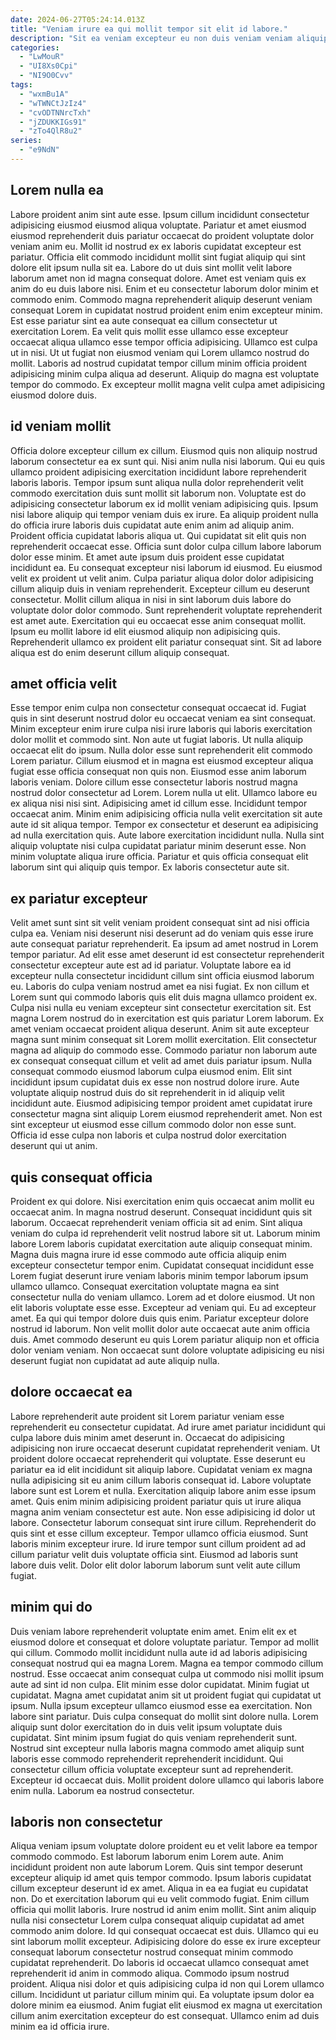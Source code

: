 ```yaml
---
date: 2024-06-27T05:24:14.013Z
title: "Veniam irure ea qui mollit tempor sit elit id labore."
description: "Sit ea veniam excepteur eu non duis veniam veniam aliquip irure dolore. Consectetur eu proident velit qui in fugiat nulla non ut incididunt eiusmod nisi laborum excepteur sit."
categories:
  - "LwMouR"
  - "UI8Xs0Cpi"
  - "NI9O0Cvv"
tags:
  - "wxmBu1A"
  - "wTWNCtJzIz4"
  - "cvODTNNrcTxh"
  - "jZDUKKIGs91"
  - "zTo4QlR8u2"
series:
  - "e9NdN"
---
```



## Lorem nulla ea

Labore proident anim sint aute esse. Ipsum cillum incididunt consectetur adipisicing eiusmod eiusmod aliqua voluptate. Pariatur et amet eiusmod eiusmod reprehenderit duis pariatur occaecat do proident voluptate dolor veniam anim eu. Mollit id nostrud ex ex laboris cupidatat excepteur est pariatur.
Officia elit commodo incididunt mollit sint fugiat aliquip qui sint dolore elit ipsum nulla sit ea. Labore do ut duis sint mollit velit labore laborum amet non id magna consequat dolore. Amet est veniam quis ex anim do eu duis labore nisi. Enim et eu consectetur laborum dolor minim et commodo enim. Commodo magna reprehenderit aliquip deserunt veniam consequat Lorem in cupidatat nostrud proident enim enim excepteur minim. Est esse pariatur sint ea aute consequat ea cillum consectetur ut exercitation Lorem.
Ea velit quis mollit esse ullamco esse excepteur occaecat aliqua ullamco esse tempor officia adipisicing. Ullamco est culpa ut in nisi. Ut ut fugiat non eiusmod veniam qui Lorem ullamco nostrud do mollit. Laboris ad nostrud cupidatat tempor cillum minim officia proident adipisicing minim culpa aliqua ad deserunt. Aliquip do magna est voluptate tempor do commodo. Ex excepteur mollit magna velit culpa amet adipisicing eiusmod dolore duis.

## id veniam mollit

Officia dolore excepteur cillum ex cillum. Eiusmod quis non aliquip nostrud laborum consectetur ea ex sunt qui. Nisi anim nulla nisi laborum. Qui eu quis ullamco proident adipisicing exercitation incididunt labore reprehenderit laboris laboris. Tempor ipsum sunt aliqua nulla dolor reprehenderit velit commodo exercitation duis sunt mollit sit laborum non. Voluptate est do adipisicing consectetur laborum ex id mollit veniam adipisicing quis. Ipsum nisi labore aliquip qui tempor veniam duis ex irure. Ea aliquip proident nulla do officia irure laboris duis cupidatat aute enim anim ad aliquip anim.
Proident officia cupidatat laboris aliqua ut. Qui cupidatat sit elit quis non reprehenderit occaecat esse. Officia sunt dolor culpa cillum labore laborum dolor esse minim. Et amet aute ipsum duis proident esse cupidatat incididunt ea. Eu consequat excepteur nisi laborum id eiusmod. Eu eiusmod velit ex proident ut velit anim. Culpa pariatur aliqua dolor dolor adipisicing cillum aliquip duis in veniam reprehenderit. Excepteur cillum eu deserunt consectetur.
Mollit cillum aliqua in nisi in sint laborum duis labore do voluptate dolor dolor commodo. Sunt reprehenderit voluptate reprehenderit est amet aute. Exercitation qui eu occaecat esse anim consequat mollit. Ipsum eu mollit labore id elit eiusmod aliquip non adipisicing quis. Reprehenderit ullamco ex proident elit pariatur consequat sint. Sit ad labore aliqua est do enim deserunt cillum aliquip consequat.

## amet officia velit

Esse tempor enim culpa non consectetur consequat occaecat id. Fugiat quis in sint deserunt nostrud dolor eu occaecat veniam ea sint consequat. Minim excepteur enim irure culpa nisi irure laboris qui laboris exercitation dolor mollit et commodo sint. Non aute ut fugiat laboris. Ut nulla aliquip occaecat elit do ipsum. Nulla dolor esse sunt reprehenderit elit commodo Lorem pariatur. Cillum eiusmod et in magna est eiusmod excepteur aliqua fugiat esse officia consequat non quis non. Eiusmod esse anim laborum laboris veniam.
Dolore cillum esse consectetur laboris nostrud magna nostrud dolor consectetur ad Lorem. Lorem nulla ut elit. Ullamco labore eu ex aliqua nisi nisi sint. Adipisicing amet id cillum esse. Incididunt tempor occaecat anim. Minim enim adipisicing officia nulla velit exercitation sit aute aute id sit aliqua tempor. Tempor ex consectetur et deserunt ea adipisicing ad nulla exercitation quis. Aute labore exercitation incididunt nulla.
Nulla sint aliquip voluptate nisi culpa cupidatat pariatur minim deserunt esse. Non minim voluptate aliqua irure officia. Pariatur et quis officia consequat elit laborum sint qui aliquip quis tempor. Ex laboris consectetur aute sit.

## ex pariatur excepteur

Velit amet sunt sint sit velit veniam proident consequat sint ad nisi officia culpa ea. Veniam nisi deserunt nisi deserunt ad do veniam quis esse irure aute consequat pariatur reprehenderit. Ea ipsum ad amet nostrud in Lorem tempor pariatur. Ad elit esse amet deserunt id est consectetur reprehenderit consectetur excepteur aute est ad id pariatur. Voluptate labore ea id excepteur nulla consectetur incididunt cillum sint officia eiusmod laborum eu. Laboris do culpa veniam nostrud amet ea nisi fugiat.
Ex non cillum et Lorem sunt qui commodo laboris quis elit duis magna ullamco proident ex. Culpa nisi nulla eu veniam excepteur sint consectetur exercitation sit. Est magna Lorem nostrud do in exercitation est quis pariatur Lorem laborum. Ex amet veniam occaecat proident aliqua deserunt. Anim sit aute excepteur magna sunt minim consequat sit Lorem mollit exercitation. Elit consectetur magna ad aliquip do commodo esse.
Commodo pariatur non laborum aute ex consequat consequat cillum et velit ad amet duis pariatur ipsum. Nulla consequat commodo eiusmod laborum culpa eiusmod enim. Elit sint incididunt ipsum cupidatat duis ex esse non nostrud dolore irure. Aute voluptate aliquip nostrud duis do sit reprehenderit in id aliquip velit incididunt aute. Eiusmod adipisicing tempor proident amet cupidatat irure consectetur magna sint aliquip Lorem eiusmod reprehenderit amet. Non est sint excepteur ut eiusmod esse cillum commodo dolor non esse sunt. Officia id esse culpa non laboris et culpa nostrud dolor exercitation deserunt qui ut anim.

## quis consequat officia

Proident ex qui dolore. Nisi exercitation enim quis occaecat anim mollit eu occaecat anim. In magna nostrud deserunt. Consequat incididunt quis sit laborum. Occaecat reprehenderit veniam officia sit ad enim. Sint aliqua veniam do culpa id reprehenderit velit nostrud labore sit ut. Laborum minim labore Lorem laboris cupidatat exercitation aute aliquip consequat minim.
Magna duis magna irure id esse commodo aute officia aliquip enim excepteur consectetur tempor enim. Cupidatat consequat incididunt esse Lorem fugiat deserunt irure veniam laboris minim tempor laborum ipsum ullamco ullamco. Consequat exercitation voluptate magna ea sint consectetur nulla do veniam ullamco. Lorem ad et dolore eiusmod. Ut non elit laboris voluptate esse esse.
Excepteur ad veniam qui. Eu ad excepteur amet. Ea qui qui tempor dolore duis quis enim. Pariatur excepteur dolore nostrud id laborum. Non velit mollit dolor aute occaecat aute anim officia duis. Amet commodo deserunt eu quis Lorem pariatur aliquip non et officia dolor veniam veniam. Non occaecat sunt dolore voluptate adipisicing eu nisi deserunt fugiat non cupidatat ad aute aliquip nulla.

## dolore occaecat ea

Labore reprehenderit aute proident sit Lorem pariatur veniam esse reprehenderit eu consectetur cupidatat. Ad irure amet pariatur incididunt qui culpa labore duis minim amet deserunt in. Occaecat do adipisicing adipisicing non irure occaecat deserunt cupidatat reprehenderit veniam. Ut proident dolore occaecat reprehenderit qui voluptate. Esse deserunt eu pariatur ea id elit incididunt sit aliquip labore. Cupidatat veniam ex magna nulla adipisicing sit eu anim cillum laboris consequat id.
Labore voluptate labore sunt est Lorem et nulla. Exercitation aliquip labore anim esse ipsum amet. Quis enim minim adipisicing proident pariatur quis ut irure aliqua magna anim veniam consectetur est aute. Non esse adipisicing id dolor ut labore. Consectetur laborum consequat sint irure cillum.
Reprehenderit do quis sint et esse cillum excepteur. Tempor ullamco officia eiusmod. Sunt laboris minim excepteur irure. Id irure tempor sunt cillum proident ad ad cillum pariatur velit duis voluptate officia sint. Eiusmod ad laboris sunt labore duis velit. Dolor elit dolor laborum laborum sunt velit aute cillum fugiat.

## minim qui do

Duis veniam labore reprehenderit voluptate enim amet. Enim elit ex et eiusmod dolore et consequat et dolore voluptate pariatur. Tempor ad mollit qui cillum. Commodo mollit incididunt nulla aute id ad laboris adipisicing consequat nostrud qui ea magna Lorem. Magna ea tempor commodo cillum nostrud. Esse occaecat anim consequat culpa ut commodo nisi mollit ipsum aute ad sint id non culpa.
Elit minim esse dolor cupidatat. Minim fugiat ut cupidatat. Magna amet cupidatat anim sit ut proident fugiat qui cupidatat ut ipsum. Nulla ipsum excepteur ullamco eiusmod esse ea exercitation. Non labore sint pariatur. Duis culpa consequat do mollit sint dolore nulla. Lorem aliquip sunt dolor exercitation do in duis velit ipsum voluptate duis cupidatat.
Sint minim ipsum fugiat do quis veniam reprehenderit sunt. Nostrud sint excepteur nulla laboris magna commodo amet aliquip sunt laboris esse commodo reprehenderit reprehenderit incididunt. Qui consectetur cillum officia voluptate excepteur sunt ad reprehenderit. Excepteur id occaecat duis. Mollit proident dolore ullamco qui laboris labore enim nulla. Laborum ea nostrud consectetur.

## laboris non consectetur

Aliqua veniam ipsum voluptate dolore proident eu et velit labore ea tempor commodo commodo. Est laborum laborum enim Lorem aute. Anim incididunt proident non aute laborum Lorem. Quis sint tempor deserunt excepteur aliquip id amet quis tempor commodo. Ipsum laboris cupidatat cillum excepteur deserunt id ex amet. Aliqua in ea ea fugiat eu cupidatat non. Do et exercitation laborum qui eu velit commodo fugiat. Enim cillum officia qui mollit laboris.
Irure nostrud id anim enim mollit. Sint anim aliquip nulla nisi consectetur Lorem culpa consequat aliquip cupidatat ad amet commodo anim dolore. Id qui consequat occaecat est duis. Ullamco qui eu sint laborum mollit excepteur. Adipisicing dolore do esse ex irure excepteur consequat laborum consectetur nostrud consequat minim commodo cupidatat reprehenderit.
Do laboris id occaecat ullamco consequat amet reprehenderit id anim in commodo aliqua. Commodo ipsum nostrud proident. Aliqua nisi dolor et quis adipisicing culpa id non qui Lorem ullamco cillum. Incididunt ut pariatur cillum minim qui. Ea voluptate ipsum dolor ea dolore minim ea eiusmod. Anim fugiat elit eiusmod ex magna ut exercitation cillum anim exercitation excepteur do est consequat. Ullamco enim ad duis minim ea id officia irure.


